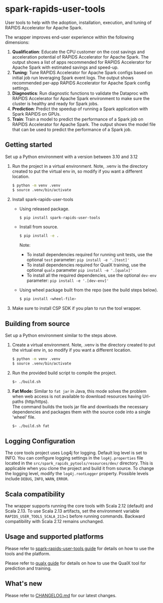 # spark-rapids-user-tools

User tools to help with the adoption, installation, execution, and tuning of RAPIDS Accelerator for Apache Spark.

The wrapper improves end-user experience within the following dimensions:
1. **Qualification**: Educate the CPU customer on the cost savings and acceleration potential of RAPIDS Accelerator for
   Apache Spark. The output shows a list of apps recommended for RAPIDS Accelerator for Apache Spark with estimated savings
   and speed-up.
2. **Tuning**: Tune RAPIDS Accelerator for Apache Spark configs based on initial job run leveraging Spark event logs. The output
   shows recommended per-app RAPIDS Accelerator for Apache Spark config settings.
3. **Diagnostics**: Run diagnostic functions to validate the Dataproc with RAPIDS Accelerator for Apache Spark environment to
   make sure the cluster is healthy and ready for Spark jobs.
4. **Prediction**: Predict the speedup of running a Spark application with Spark RAPIDS on GPUs.
5. **Train**: Train a model to predict the performance of a Spark job on RAPIDS Accelerator for Apache Spark. The output shows
   the model file that can be used to predict the performance of a Spark job.


## Getting started

Set up a Python environment with a version between 3.10 and 3.12

1. Run the project in a virtual environment. Note, .venv is the directory created to put
   the virtual env in, so modify if you want a different location.
    ```sh
    $ python -m venv .venv
    $ source .venv/bin/activate
    ```
2. Install spark-rapids-user-tools
    - Using released package.

      ```sh
      $ pip install spark-rapids-user-tools
      ```
    - Install from source.

      ```sh
      $ pip install -e .
      ```

      Note:
      - To install dependencies required for running unit tests, use the optional `test` parameter: `pip install -e '.[test]'`
      - To install dependencies required for QualX training, use the optional `qualx` parameter `pip install -e '.[qualx]'`
      - To install all the required dependencies, use the optional `dev-env` parameter: `pip install -e '.[dev-env]'`

    - Using wheel package built from the repo (see the build steps below).

      ```sh
      $ pip install <wheel-file>
      ```

3. Make sure to install CSP SDK if you plan to run the tool wrapper.

## Building from source

Set up a Python environment similar to the steps above.

1. Create a virtual environment. Note, .venv is the directory created to put
   the virtual env in, so modify if you want a different location.
    ```sh
    $ python -m venv .venv
    $ source .venv/bin/activate
    ```

2. Run the provided build script to compile the project.

   ```sh
   $> ./build.sh
   ```

3. **Fat Mode:** Similar to `fat jar` in Java, this mode solves the problem when web access is not
   available to download resources having Url-paths (http/https).  
   The command builds the tools jar file and downloads the necessary dependencies and packages them
   with the source code into a single 'wheel' file.

   ```sh
   $> ./build.sh fat
   ```

## Logging Configuration

The core tools project uses Log4j for logging. Default log level is set to INFO.
You can configure logging settings in the `log4j.properties` file located in the
`src/spark_rapids_pytools/resources/dev/` directory. This is applicable when
you clone the project and build it from source.
To change the logging level, modify the `log4j.rootLogger` property.
Possible levels include `DEBUG`, `INFO`, `WARN`, `ERROR`.

## Scala compatibility

The wrapper supports running the core tools with Scala 2.12 (default) and Scala 2.13. To use Scala 2.13
artifacts, set the environment variable `RAPIDS_USER_TOOLS_SCALA_213=1` before running commands. Backward
compatibility with Scala 2.12 remains unchanged.

## Usage and supported platforms

Please refer to [spark-rapids-user-tools guide](https://github.com/NVIDIA/spark-rapids-tools/blob/main/user_tools/docs/index.md) for details on how to use the tools
and the platform.

Please refer to [qualx guide](https://github.com/NVIDIA/spark-rapids-tools/blob/main/user_tools/docs/qualx.md) for details on how to use the QualX tool for prediction and training.

## What's new

Please refer to [CHANGELOG.md](https://github.com/NVIDIA/spark-rapids-tools/blob/main/CHANGELOG.md) for our latest changes.
